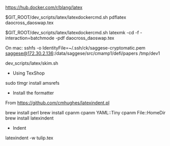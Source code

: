 https://hub.docker.com/r/blang/latex

$GIT_ROOT/dev_scripts/latex/latexdockercmd.sh pdflatex daocross_daoswap.tex

$GIT_ROOT/dev_scripts/latex/latexdockercmd.sh latexmk -cd -f -interaction=batchmode -pdf daocross_daoswap.tex

On mac:
sshfs -o IdentityFile=~/.ssh/ck/saggese-cryptomatic.pem saggese@172.30.2.136:/data/saggese/src/cmamp1/defi/papers /tmp/dev1

dev_scripts/latex/skim.sh

* Using TexShop

sudo tlmgr install amsrefs

* Install the formatter

From https://github.com/cmhughes/latexindent.pl

brew install perl
brew install cpanm
cpanm YAML::Tiny
cpanm File::HomeDir
brew install latexindent

* Indent

latexindent -w tulip.tex

